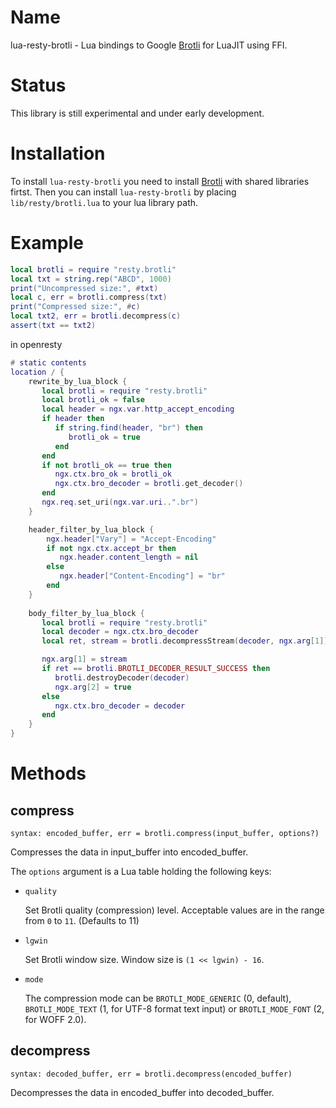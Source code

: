 Name
====
lua-resty-brotli - Lua bindings to Google
[Brotli](https://github.com/google/brotli) for LuaJIT using FFI.


Status
======
This library is still experimental and under early development.


Installation
============
To install `lua-resty-brotli` you need to install
[Brotli](https://github.com/google/brotli#build-instructions)
with shared libraries firtst.
Then you can install `lua-resty-brotli` by placing `lib/resty/brotli.lua` to
your lua library path.


Example
=======
```` lua
local brotli = require "resty.brotli"
local txt = string.rep("ABCD", 1000)
print("Uncompressed size:", #txt)
local c, err = brotli.compress(txt)
print("Compressed size:", #c)
local txt2, err = brotli.decompress(c)
assert(txt == txt2)
````

in openresty
```` lua
# static contents
location / {
    rewrite_by_lua_block {
       local brotli = require "resty.brotli"
       local brotli_ok = false
       local header = ngx.var.http_accept_encoding
       if header then
          if string.find(header, "br") then
             brotli_ok = true
          end
       end
       if not brotli_ok == true then
          ngx.ctx.bro_ok = brotli_ok
          ngx.ctx.bro_decoder = brotli.get_decoder()
       end
       ngx.req.set_uri(ngx.var.uri..".br")    
    }

    header_filter_by_lua_block {
        ngx.header["Vary"] = "Accept-Encoding"                
        if not ngx.ctx.accept_br then
           ngx.header.content_length = nil
        else
           ngx.header["Content-Encoding"] = "br"
        end
    }
    
    body_filter_by_lua_block {
       local brotli = require "resty.brotli"
       local decoder = ngx.ctx.bro_decoder
       local ret, stream = brotli.decompressStream(decoder, ngx.arg[1])

       ngx.arg[1] = stream
       if ret == brotli.BROTLI_DECODER_RESULT_SUCCESS then
          brotli.destroyDecoder(decoder)
          ngx.arg[2] = true
       else
          ngx.ctx.bro_decoder = decoder
       end
    }
}
````

Methods
=======

compress
--------
`syntax: encoded_buffer, err = brotli.compress(input_buffer, options?)`

Compresses the data in input_buffer into encoded_buffer.

The `options` argument is a Lua table holding the following keys:

* `quality`

    Set Brotli quality (compression) level.
    Acceptable values are in the range from `0` to `11`.
    (Defaults to 11)

* `lgwin`

    Set Brotli window size. Window size is `(1 << lgwin) - 16`.

* `mode`

    The compression mode can be `BROTLI_MODE_GENERIC` (0, default),
   `BROTLI_MODE_TEXT` (1, for UTF-8 format text input) or
   `BROTLI_MODE_FONT` (2, for WOFF 2.0).

decompress
----------
`syntax: decoded_buffer, err = brotli.decompress(encoded_buffer)`

Decompresses the data in encoded_buffer into decoded_buffer.

